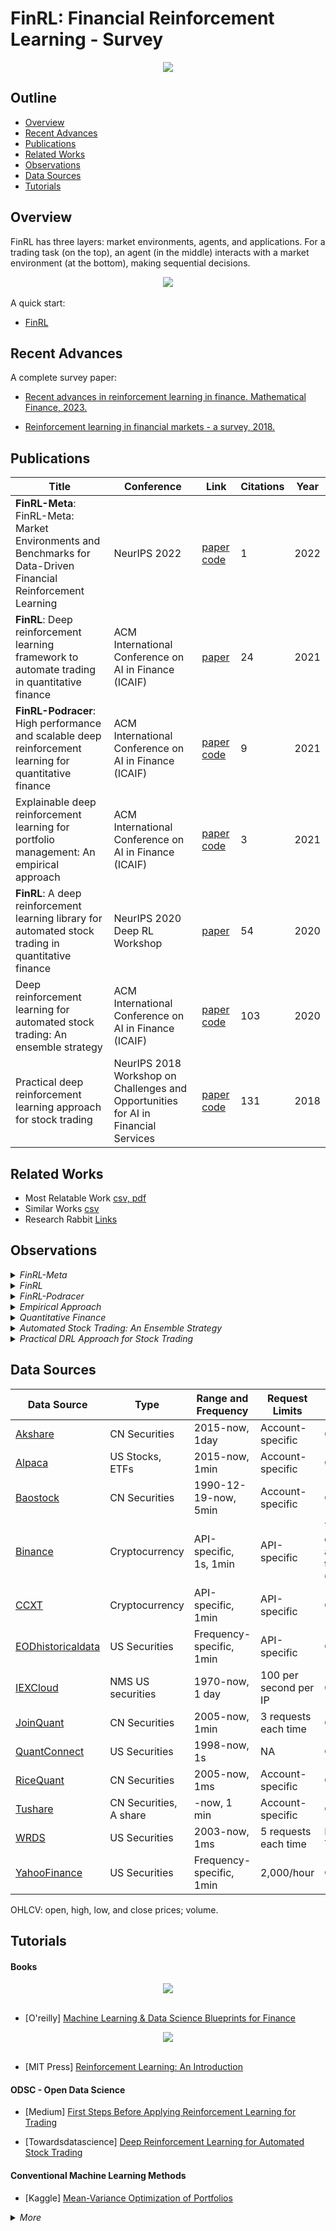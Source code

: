 # FinRL: Financial Reinforcement Learning - Survey


<div align="center">
<img align="center" src=image/banner.png />
</div>



## Outline

  - [Overview](#overview)
  - [Recent Advances](#recent-advances)
  - [Publications](#publications)
  - [Related Works](#related-works)
  - [Observations](#observations)
  - [Data Sources](#data-sources)
  - [Tutorials](#tutorials)


## Overview

FinRL has three layers: market environments, agents, and applications.  For a trading task (on the top), an agent (in the middle) interacts with a market environment (at the bottom), making sequential decisions.

<div align="center">
<img align="center" src=image/finrl_framework.jpeg>
</div>
<br>
A quick start:<br>

+ [FinRL](http://www.youtube.com/watch?v=ZSGJjtM-5jA)

## Recent Advances

A complete survey paper:

+ [Recent advances in reinforcement learning in finance. Mathematical Finance, 2023. ](papers/Recent_Advances/Recent_Advances.pdf)

+ [Reinforcement learning in financial markets - a survey, 2018. ](papers/Recent_Advances/RL-fin.pdf)

## Publications

|Title |Conference |Link|Citations|Year|
|  ----  |  ----  |  ----  |  ----  |  ----  |
|**FinRL-Meta**: FinRL-Meta: Market Environments and Benchmarks for Data-Driven Financial Reinforcement Learning| NeurIPS 2022| [paper](papers/Base_papers/FinRL-Meta.pdf) [code](https://github.com/AI4Finance-Foundation/FinRL-Meta) | 1 | 2022 |
|**FinRL**: Deep reinforcement learning framework to automate trading in quantitative finance| ACM International Conference on AI in Finance (ICAIF) | [paper](papers/Base_papers/FinRL-Meta.pdf) | 24 | 2021 |
|**FinRL-Podracer**: High performance and scalable deep reinforcement learning for quantitative finance | ACM International Conference on AI in Finance (ICAIF) | [paper](papers/Base_papers/FinRL-Podracer.pdf) [code](https://github.com/AI4Finance-Foundation/FinRL_Podracer) | 9 | 2021 |
|Explainable deep reinforcement learning for portfolio management: An empirical approach| ACM International Conference on AI in Finance (ICAIF) | [paper](papers/Base_papers/Empirical-Approach-portfolio.pdf) [code](https://github.com/AI4Finance-Foundation/FinRL-Meta/blob/master/tutorials/2-Advance/FinRL_PortfolioAllocation_Explainable_DRL/FinRL_PortfolioAllocation_Explainable_DRL.py](https://github.com/AI4Finance-Foundation/FinRL-Tutorials/tree/master/2-Advance))| 3 | 2021 |
|**FinRL**: A deep reinforcement learning library for automated stock trading in quantitative finance| NeurIPS 2020 Deep RL Workshop  | [paper](papers/Base_papers/Quantitative-Finance-FinRL-AST.pdf) | 54 | 2020 |
|Deep reinforcement learning for automated stock trading: An ensemble strategy| ACM International Conference on AI in Finance (ICAIF) | [paper](papers/Base_papers/Ensemble-Strategy-AST.pdf) [code](https://github.com/AI4Finance-Foundation/FinRL-Meta/blob/master/tutorials/2-Advance/FinRL_Ensemble_StockTrading_ICAIF_2020/FinRL_Ensemble_StockTrading_ICAIF_2020.ipynb) | 103 | 2020 |
|Practical deep reinforcement learning approach for stock trading | NeurIPS 2018 Workshop on Challenges and Opportunities for AI in Financial Services| [paper](papers/Base_papers/Practical-DRL-AST.pdf) [code](https://github.com/AI4Finance-Foundation/DQN-DDPG_Stock_Trading](https://github.com/AI4Finance-Foundation/FinRL/tree/master/examples))| 131 | 2018 |

## Related Works
  + Most Relatable Work [csv, ](Docs/most_relatable_work.csv)  [pdf](papers/Relatable-papers)
  + Similar Works [csv](Docs/Similar_work.csv)  
  + Research Rabbit [Links](https://www.researchrabbitapp.com/collection/public/PZ9MYDP0LO)

## Observations
<details>
  <summary><i>FinRL-Meta</i></summary>
  <div>
    <table>
      <thead>
        <tr>
          <th>Component/Aspect</th>
          <th>Observation</th>
        </tr>
      </thead>
      <tbody>
        <tr>
          <td>Environments</td>
          <td>The paper models stock trading as an MDP, with states representing market factors, actions being buying/selling, and rewards tied to portfolio value changes.</td>
        </tr>
        <tr>
          <td>DRL Agents</td>
          <td>DDPG algorithm with actor-critic neural networks is used for action determination and evaluation.</td>
        </tr>
        <tr>
          <td>Application</td>
          <td>The primary goal is to optimize stock trading strategies for maximizing returns in dynamic markets.</td>
        </tr>
        <tr>
          <td>Framework</td>
          <td>DDPG is employed within a reinforcement learning framework for learning optimal trading strategies.</td>
        </tr>
        <tr>
          <td>Existing Libraries</td>
          <td>While specific libraries aren't mentioned, popular deep learning libraries like TensorFlow or PyTorch are likely used.</td>
        </tr>
        <tr>
          <td>Data Processing</td>
          <td>Historical daily stock prices are used for training, with data preprocessing involving splitting into training/validation/trading sets.</td>
        </tr>
        <tr>
          <td>Benchmarks</td>
          <td>DDPG strategy is benchmarked against DJIA and traditional min-variance portfolio allocation strategies.</td>
        </tr>
        <tr>
          <td>Advantages</td>
          <td>- DDPG tackles stock trading complexity.<br>- Results indicate DDPG-based strategy outperforms traditional methods in terms of return and Sharpe ratio.</td>
        </tr>
        <tr>
          <td>Disadvantages</td>
          <td>- Lack of specific neural network architecture details limits reproducibility.<br>- Unaddressed issues like overfitting and generalization to various market conditions.</td>
        </tr>
        <tr>
          <td>Tutorials</td>
          <td>The paper does not include tutorials but mentions the availability of online resources with DDPG and RL implementations for stock trading.</td>
        </tr>
        <tr>
          <td>Conclusion</td>
          <td>The paper introduces DDPG and RL for optimizing stock trading, suggesting its superiority over traditional methods. Further research is needed for broader applicability and addressing practical challenges.</td>
        </tr>
      </tbody>
    </table>
  </div>
</details>

<details>
  <summary><i>FinRL</i></summary>
  <div>
    <table>
      <thead>
        <tr>
          <th>Component/Aspect</th>
          <th>Observation</th>
        </tr>
      </thead>
      <tbody>
        <tr>
          <td>Components</td>
          <td>The FinRL framework comprises several components that collectively facilitate algorithmic trading with Deep Reinforcement Learning (DRL).</td>
        </tr>
        <tr>
          <td>Environments</td>
          <td>The environment layer is crucial in FinRL, as it provides the simulation environment for trading tasks. It supports both standard datasets and user-imported data.</td>
        </tr>
        <tr>
          <td>DRL Agents</td>
          <td>FinRL allows users to utilize various DRL algorithms from libraries like Stable Baselines 3, RLlib, and ElegantRL, making it adaptable to different trading strategies.</td>
        </tr>
        <tr>
          <td>Application</td>
          <td>The application layer enables users to define and customize their trading strategies using DRL within the FinRL framework.</td>
        </tr>
        <tr>
          <td>Framework</td>
          <td>The FinRL framework is designed to provide a structured and modular approach to algorithmic trading with DRL, simplifying the development process.</td>
        </tr>
        <tr>
          <td>Existing Libraries</td>
          <td>The paper highlights the use of existing DRL libraries like Stable Baselines 3, RLlib, and ElegantRL as part of the framework.</td>
        </tr>
        <tr>
          <td>Data Processing</td>
          <td>While not explicitly mentioned, data processing is a crucial aspect, as the framework handles various data sources and formats, essential for financial data.</td>
        </tr>
        <tr>
          <td>Benchmarks</td>
          <td>The paper doesn't explicitly mention benchmarks, but it emphasizes the reproducibility of trading tasks within the framework.</td>
        </tr>
        <tr>
          <td>Advantages</td>
          <td>The advantages of the FinRL framework include modularity, extensibility, simplicity, and applicability to various financial markets, making it a practical tool for algorithmic trading.</td>
        </tr>
        <tr>
          <td>Disadvantages</td>
          <td>The paper does not discuss specific disadvantages of the framework, which may need further exploration or evaluation.</td>
        </tr>
        <tr>
          <td>Tutorials</td>
          <td>The framework provides hands-on tutorials in a beginner-friendly fashion to help users get started with algorithmic trading using DRL.</td>
        </tr>
        <tr>
          <td>Conclusion</td>
          <td>The FinRL framework aims to simplify the development of algorithmic trading strategies using DRL and offers a practical option for financial tasks, especially with the ElegantRL library.</td>
        </tr>
      </tbody>
    </table>
  </div>
</details>

<details>
  <summary><i>FinRL-Podracer</i></summary>
  <div>
    <table>
      <thead>
        <tr>
          <th>Component</th>
          <th>Description</th>
        </tr>
      </thead>
      <tbody>
        <tr>
          <td>RLOps in Finance Paradigm</td>
          <td>Introduces the concept of RLOps (Reinforcement Learning Operations) in finance for continuous training and integration of trading strategies.</td>
        </tr>
        <tr>
          <td>FinRL-Podracer Framework</td>
          <td>A cloud-based solution leveraging GPU clouds to improve trading performance and training efficiency with DRL-driven strategies.</td>
        </tr>
        <tr>
          <td>Generational Evolution Mechanism</td>
          <td>Employs a generational evolution mechanism with an ensemble strategy to enhance DRL agent trading performance and automate hyperparameter search.</td>
        </tr>
        <tr>
          <td>Scalable Evolution Layer</td>
          <td>Coordinates parallel agents using generational evolution, including an evaluator and selector, for efficient hyperparameter tuning and agent selection.</td>
        </tr>
        <tr>
          <td>Packaging Worker-Learner into Pod</td>
          <td>Decomposes DRL training into worker (exploration), replay buffer, and learner (exploitation) components, scalable in GPU pods.</td>
        </tr>
        <tr>
          <td>High-Performance Training Layer</td>
          <td>Optimizes components with GPU acceleration, efficient replay buffer, and parameter communication for improved training efficiency.</td>
        </tr>
      </tbody>
    </table>
    <table>
      <thead>
        <tr>
          <th>Insights</th>
          <th>Key insights from the paper</th>
        </tr>
      </thead>
      <tbody>
        <tr>
          <td>RLOps in Finance Paradigm</td>
          <td>Integrating multiple finance processes into a DRL agent can lead to more automated and efficient trading strategies.</td>
        </tr>
        <tr>
          <td>FinRL-Podracer</td>
          <td>Addresses challenges in handling large-scale financial data and efficient DRL agent training.</td>
        </tr>
        <tr>
          <td>Generational Evolution</td>
          <td>Mitigates overfitting and hyperparameter sensitivity, improving training stability and efficiency.</td>
        </tr>
        <tr>
          <td>Scalability & Performance</td>
          <td>Scalability and hardware optimizations are crucial for handling the computational demands of DRL-driven trading strategies.</td>
        </tr>
        <tr>
          <td>Performance Comparison</td>
          <td>FinRL-Podracer outperforms existing DRL libraries in annual return, Sharpe ratio, and training time.</td>
        </tr>
      </tbody>
    </table>
    <table>
      <thead>
        <tr>
          <th>Advantages</th>
          <th>Advantages of FinRL-Podracer</th>
        </tr>
      </thead>
      <tbody>
        <tr>
          <td>Cloud-Based Solution</td>
          <td>Offers a cloud-based solution for developing and deploying DRL-driven trading strategies with high performance and scalability.</td>
        </tr>
        <tr>
          <td>Hyperparameter Automation</td>
          <td>Automates hyperparameter tuning and efficiently handles large-scale financial data.</td>
        </tr>
        <tr>
          <td>Enhanced Stability</td>
          <td>The generational evolution mechanism improves training stability and performance.</td>
        </tr>
      </tbody>
    </table>
    <table>
      <thead>
        <tr>
          <th>Disadvantages</th>
          <th>Disadvantages of the proposed framework</th>
        </tr>
      </thead>
      <tbody>
        <tr>
          <td>Lack of Discussion</td>
          <td>The paper does not discuss potential limitations or challenges in implementing the proposed framework.</td>
        </tr>
      </tbody>
    </table>
    <table>
      <thead>
        <tr>
          <th>Tutorials</th>
          <th>Information about tutorials or guides provided in the paper</th>
        </tr>
      </thead>
      <tbody>
        <tr>
          <td>Tutorial Availability</td>
          <td>The paper does not provide tutorials or step-by-step guides for implementing FinRL-Podracer.</td>
        </tr>
      </tbody>
    </table>
    <table>
      <thead>
        <tr>
          <th>Conclusion</th>
          <th>Summary and conclusion of the paper's contributions and findings</th>
        </tr>
      </thead>
      <tbody>
        <tr>
          <td>Framework Summary</td>
          <td>Introduces FinRL-Podracer, a framework for accelerating DRL-driven trading strategies in quantitative finance, addressing key challenges.</td>
        </tr>
        <tr>
          <td>Promising Approach</td>
          <td>Emphasizes the importance of RLOps in finance and demonstrates the framework's potential to enhance quantitative trading.</td>
        </tr>
      </tbody>
    </table>
  </div>
</details>

<details>
  <summary><i>Empirical Approach</i></summary>
  <div>
    <table>
      <thead>
        <tr>
          <th>Component</th>
          <th>Description</th>
        </tr>
      </thead>
      <tbody>
        <tr>
          <td>Components</td>
          <td>The paper discusses several key components in the context of portfolio management with deep reinforcement learning (DRL). These components include linear models in hindsight, DRL agents, feature weights, and conventional machine learning methods with forward-pass.</td>
        </tr>
        <tr>
          <td>Environments</td>
          <td>The paper evaluates the proposed approach in the context of a portfolio management task involving Dow Jones 30 constituent stocks. The data spans from January 1, 2009, to September 1, 2021.</td>
        </tr>
        <tr>
          <td>DRL Agents</td>
          <td>The paper highlights the challenge of explaining DRL-based trading strategies due to the black-box nature of deep neural networks. It emphasizes the need for understanding the decision-making processes of DRL agents in the financial context.</td>
        </tr>
        <tr>
          <td>Framework</td>
          <td>The authors propose an empirical approach to explain the strategies of DRL agents for portfolio management. The approach involves using linear models in hindsight as reference models and integrated gradients to define feature weights for DRL agents.</td>
        </tr>
        <tr>
          <td>Data Processing</td>
          <td>The paper uses features related to stock returns and covariances as input for both linear models and DRL agents. It focuses on quantifying the relationship between portfolio returns and these features.</td>
        </tr>
        <tr>
          <td>Advantages</td>
          <td>The approach aims to provide explanations for DRL-based portfolio management strategies, which can be crucial for investment banks, asset management companies, and hedge funds. It helps traders understand the potential risk of a strategy.</td>
        </tr>
        <tr>
          <td>Disadvantages</td>
          <td>While the paper presents an empirical approach, it doesn't delve into the specific implementation details of the DRL agents or machine learning methods used. The generalizability of the approach to different financial datasets or markets is not extensively discussed.</td>
        </tr>
        <tr>
          <td>Tutorials</td>
          <td>The paper doesn't provide tutorials or step-by-step guides for implementing the proposed approach. Readers interested in replicating or extending the research may need to refer to other sources or documentation.</td>
        </tr>
        <tr>
          <td>Conclusion</td>
          <td>The paper concludes that the proposed approach empirically reveals that DRL agents exhibit a stronger multi-step prediction power than machine learning methods in the context of portfolio management.</td>
        </tr>
      </tbody>
    </table>
  </div>
</details>

<details>
  <summary><i>Quantitative Finance</i></summary>
  <div>
    <table>
      <thead>
        <tr>
          <th>Section</th>
          <th>Summary</th>
        </tr>
      </thead>
      <tbody>
        <tr>
          <td>Components</td>
          <td>- Discusses key components in DRL-based portfolio management: linear models, DRL agents, feature weights, and conventional ML methods.</td>
        </tr>
        <tr>
          <td>Environments</td>
          <td>- Evaluates DRL approach in portfolio management using Dow Jones 30 stocks from 2009 to 2021.</td>
        </tr>
        <tr>
          <td>DRL Agents</td>
          <td>- Highlights challenges in explaining DRL-based trading strategies due to their black-box nature.</td>
        </tr>
        <tr>
          <td>Application</td>
          <td>- Mentions three application demonstrations: single stock trading, multiple stock trading, and portfolio allocation.</td>
        </tr>
        <tr>
          <td>Framework</td>
          <td>- Introduces FinRL, a DRL library for quantitative finance, easing the development of trading strategies.</td>
        </tr>
        <tr>
          <td>Existing Libraries</td>
          <td>- Compares FinRL to other machine learning libraries and highlights its features.</td>
        </tr>
        <tr>
          <td>Data Processing</td>
          <td>- Uses stock returns and covariances as input, focusing on the relationship with portfolio returns.</td>
        </tr>
        <tr>
          <td>Benchmarks</td>
          <td>- Provides performance metrics and baseline trading strategies for evaluation.</td>
        </tr>
        <tr>
          <td>Advantages</td>
          <td>- Emphasizes completeness, hands-on tutorials, and reproducibility for beginners.</td>
        </tr>
        <tr>
          <td>Disadvantages</td>
          <td>- Notes the complexity of implementing DRL strategies and the need for backtesting.</td>
        </tr>
        <tr>
          <td>Tutorials</td>
          <td>- Demonstrates the library's use through practical examples and walk-through tutorials.</td>
        </tr>
        <tr>
          <td>Conclusion</td>
          <td>- Summarizes the contributions and potential of FinRL in quantitative finance.</td>
        </tr>
      </tbody>
    </table>
  </div>
</details>

<details>
  <summary><i>Automated Stock Trading: An Ensemble Strategy</i></summary>
  <div>
    <table>
      <thead>
        <tr>
          <th>Component</th>
          <th>Description</th>
        </tr>
      </thead>
      <tbody>
        <tr>
          <td>Components</td>
          <td>- The paper proposes an ensemble strategy for automated stock trading using deep reinforcement learning (DRL). - Three DRL algorithms are employed in the ensemble strategy: Proximal Policy Optimization (PPO), Advantage Actor Critic (A2C), and Deep Deterministic Policy Gradient (DDPG). - The ensemble strategy combines the strengths of these algorithms to adapt to different market situations.</td>
        </tr>
        <tr>
          <td>Environments</td>
          <td>- The stock trading problem is formulated as a Markov Decision Process (MDP). - The state space includes information like stock prices, stock shares, balance, technical indicators (e.g., MACD, RSI), and more. - The action space allows for buying, selling, or holding stocks in a continuous manner.</td>
        </tr>
        <tr>
          <td>DRL Agents</td>
          <td>**Advantage Actor Critic (A2C):** - A2C is used as one of the agents in the ensemble. - It employs an advantage function to reduce the variance of policy gradients. - Multiple agents interact with the environment and synchronize their updates through a global network. **Deep Deterministic Policy Gradient (DDPG):** - DDPG encourages maximum investment return. - It combines elements of Q-learning and policy gradient and is suitable for continuous action spaces. - It uses a replay buffer to store and sample transitions for training. **Proximal Policy Optimization (PPO):** - PPO is used to improve policy gradient updates and ensure stability. - It introduces a clipping term to the objective function to control policy changes. - PPO aims to restrict policy updates to prevent large changes.</td>
        </tr>
        <tr>
          <td>Application</td>
          <td>- The ensemble strategy is applied to automated stock trading with the goal of maximizing investment return. - It adapts to different market conditions and risk constraints.</td>
        </tr>
        <tr>
          <td>Framework</td>
          <td>- The authors use the OpenAI Gym framework to implement the trading environment.</td>
        </tr>
        <tr>
          <td>Existing Libraries</td>
          <td>- The paper doesn't mention specific existing libraries, but it uses deep reinforcement learning algorithms like A2C, DDPG, and PPO.</td>
        </tr>
        <tr>
          <td>Data Processing</td>
          <td>- Technical indicators such as MACD, RSI, CCI, and ADX are calculated from stock price data. - The paper employs a load-on-demand technique to efficiently manage memory when dealing with large datasets.</td>
        </tr>
        <tr>
          <td>Benchmarks</td>
          <td>- The proposed ensemble strategy is evaluated on a dataset consisting of 30 Dow Jones stocks with adequate liquidity. - Performance is compared with the Dow Jones Industrial Average index and a traditional min-variance portfolio allocation strategy. - The Sharpe ratio is used to measure risk-adjusted returns.</td>
        </tr>
        <tr>
          <td>Advantages</td>
          <td>- The ensemble strategy combines multiple DRL algorithms for improved robustness. - It can adapt to various market conditions. - Risk management is incorporated through the turbulence index. - The load-on-demand technique helps handle large datasets efficiently.</td>
        </tr>
        <tr>
          <td>Disadvantages</td>
          <td>- The paper does not discuss potential limitations or challenges in implementing the proposed framework.</td>
        </tr>
        <tr>
          <td>Tutorials</td>
          <td>- The paper doesn't provide tutorials or step-by-step guides for implementing the proposed approach. Readers interested in replicating or extending the research may need to refer to other sources or documentation.</td>
        </tr>
        <tr>
          <td>Conclusion</td>
          <td>- The proposed ensemble strategy outperforms individual algorithms and traditional portfolio allocation strategies in terms of risk-adjusted return, as measured by the Sharpe ratio.</td>
        </tr>
      </tbody>
    </table>
  </div>
</details>
<details>
  <summary><i>Practical DRL Approach for Stock Trading</i></summary>
  <div>
    <table>
      <thead>
        <tr>
          <th>Component/Aspect</th>
          <th>Observation</th>
        </tr>
      </thead>
      <tbody>
        <tr>
          <td>Environments</td>
          <td>The paper models the stock trading process as an MDP, considering stock prices, holdings, and balance. Actions include buy, sell, or hold, with rewards based on portfolio value changes.</td>
        </tr>
        <tr>
          <td>DRL Agents</td>
          <td>The paper utilizes the DDPG algorithm, which comprises actor and critic neural networks. The actor network determines actions, while the critic network evaluates their quality.</td>
        </tr>
        <tr>
          <td>Application</td>
          <td>The primary application is optimizing stock trading strategies to maximize investment returns in a complex and dynamic stock market.</td>
        </tr>
        <tr>
          <td>Framework</td>
          <td>The DDPG algorithm is used within the reinforcement learning framework to learn optimal trading strategies.</td>
        </tr>
        <tr>
          <td>Existing Libraries</td>
          <td>While specific libraries are not mentioned, it's likely that popular deep learning libraries like TensorFlow or PyTorch were used for neural network implementations.</td>
        </tr>
        <tr>
          <td>Data Processing</td>
          <td>Historical daily stock prices are employed for training and trading data. Data preprocessing involves data splitting into training, validation, and trading sets.</td>
        </tr>
        <tr>
          <td>Benchmarks</td>
          <td>The paper benchmarks the DDPG-based trading strategy against the Dow Jones Industrial Average (DJIA) and a traditional min-variance portfolio allocation strategy.</td>
        </tr>
        <tr>
          <td>Advantages</td>
          <td>- DDPG is applied to handle the complexity of stock trading. - The paper provides a well-defined problem formulation for reinforcement learning. - Results suggest outperformance of traditional methods in terms of return and Sharpe ratio.</td>
        </tr>
        <tr>
          <td>Disadvantages</td>
          <td>- Lack of specific details about neural network architectures for actor and critic networks. - Unaddressed issues like overfitting or generalization to different market conditions. - Limited data range covering 30 stocks from 2009 to 2018.</td>
        </tr>
        <tr>
          <td>Tutorials</td>
          <td>The paper does not include tutorials, but online resources offer tutorials and implementations of DDPG and other reinforcement learning algorithms for stock trading.</td>
        </tr>
        <tr>
          <td>Conclusion</td>
          <td>The paper explores the use of DDPG for optimizing stock trading strategies, showing potential outperformance of traditional methods. Further research is needed for broader applicability.</td>
        </tr>
      </tbody>
    </table>
  </div>
</details>

    
##  Data Sources

|Data Source |Type |Range and Frequency |Request Limits|Raw Data|Preprocessed Data|
|  ----  |  ----  |  ----  |  ----  |  ----  |  ----  |
|[Akshare](https://alpaca.markets/docs/introduction/)| CN Securities| 2015-now, 1day| Account-specific| OHLCV| Prices&Indicators|
|[Alpaca](https://alpaca.markets/docs/introduction/)| US Stocks, ETFs| 2015-now, 1min| Account-specific| OHLCV| Prices&Indicators|
|[Baostock](http://baostock.com/baostock/index.php/Python_API%E6%96%87%E6%A1%A3)| CN Securities| 1990-12-19-now, 5min| Account-specific| OHLCV| Prices&Indicators|
|[Binance](https://binance-docs.github.io/apidocs/spot/en/#public-api-definitions)| Cryptocurrency| API-specific, 1s, 1min| API-specific| Tick-level daily aggegrated trades, OHLCV| Prices&Indicators|
|[CCXT](https://docs.ccxt.com/en/latest/manual.html)| Cryptocurrency| API-specific, 1min| API-specific| OHLCV| Prices&Indicators|
|[EODhistoricaldata](https://eodhistoricaldata.com/financial-apis/)| US Securities| Frequency-specific, 1min| API-specific | OHLCV | Prices&Indicators|
|[IEXCloud](https://iexcloud.io/docs/api/)| NMS US securities|1970-now, 1 day|100 per second per IP|OHLCV| Prices&Indicators|
|[JoinQuant](https://www.joinquant.com/)| CN Securities| 2005-now, 1min| 3 requests each time| OHLCV| Prices&Indicators|
|[QuantConnect](https://www.quantconnect.com/docs/home/home)| US Securities| 1998-now, 1s| NA| OHLCV| Prices&Indicators|
|[RiceQuant](https://www.ricequant.com/doc/rqdata/python/)| CN Securities| 2005-now, 1ms| Account-specific| OHLCV| Prices&Indicators|
|[Tushare](https://tushare.pro/document/1?doc_id=131)| CN Securities, A share| -now, 1 min| Account-specific| OHLCV| Prices&Indicators|
|[WRDS](https://wrds-www.wharton.upenn.edu/pages/about/data-vendors/nyse-trade-and-quote-taq/)| US Securities| 2003-now, 1ms| 5 requests each time| Intraday Trades|Prices&Indicators|
|[YahooFinance](https://pypi.org/project/yfinance/)| US Securities| Frequency-specific, 1min| 2,000/hour| OHLCV | Prices&Indicators|


<!-- |Data Source |Type |Max Frequency |Raw Data|Preprocessed Data|
|  ----  |  ----  |  ----  |  ----  |  ----  |
|    AkShare |  CN Securities | 1 day  |  OHLCV |  Prices, indicators |
|    Alpaca |  US Stocks, ETFs |  1 min |  OHLCV |  Prices, indicators |
|    Alpha Vantage | Stock, ETF, forex, crypto, technical indicators | 1 min |  OHLCV  & Prices, indicators |
|    Baostock |  CN Securities |  5 min |  OHLCV |  Prices, indicators |
|    Binance |  Cryptocurrency |  1 s |  OHLCV |  Prices, indicators |
|    CCXT |  Cryptocurrency |  1 min  |  OHLCV |  Prices, indicators |
|    currencyapi |  Exchange rate | 1 day |  Exchange rate | Exchange rate, indicators |
|    currencylayer |  Exchange rate | 1 day  |  Exchange rate | Exchange rate, indicators |
|    EOD Historical Data | US stocks, and ETFs |  1 day  |  OHLCV  | Prices, indicators |
|    Exchangerates |  Exchange rate |  1 day  |  Exchange rate | Exchange rate, indicators |
|    findatapy |  CN Securities | 1 day  |  OHLCV |  Prices, indicators |
|    Financial Modeling prep | US stocks, currencies, crypto |  1 min |  OHLCV  | Prices, indicators |
|    finnhub | US Stocks, currencies, crypto |   1 day |  OHLCV  | Prices, indicators |
|    Fixer |  Exchange rate |  1 day  |  Exchange rate | Exchange rate, indicators |
|    IEXCloud |  NMS US securities | 1 day  | OHLCV |  Prices, indicators |
|    JoinQuant |  CN Securities |  1 min  |  OHLCV |  Prices, indicators |
|    Marketstack | 50+ countries |  1 day  |  OHLCV | Prices, indicators |
|    Open Exchange Rates |  Exchange rate |  1 day  |  Exchange rate | Exchange rate, indicators |
|    pandas\_datareader |  US Securities |  1 day |  OHLCV | Prices, indicators |
|    pandas-finance |  US Securities |  1 day  |  OHLCV  & Prices, indicators |
|    Polygon |  US Securities |  1 day  |  OHLCV  | Prices, indicators |
|    Quandl | 250+ sources |  1 day  |  OHLCV  | Prices, indicators |
|    QuantConnect |  US Securities |  1 s |  OHLCV |  Prices, indicators |
|    RiceQuant |  CN Securities |  1 ms  |  OHLCV |  Prices, indicators |
|    Tiingo | Stocks, crypto |  1 day  |  OHLCV  | Prices, indicators |
|    Tushare |  CN Securities | 1 min  |  OHLCV |  Prices, indicators |
|    WRDS |  US Securities |  1 ms  |  Intraday Trades | Prices, indicators |
|    XE |  Exchange rate |  1 day  |  Exchange rate | Exchange rate, indicators |
|    Xignite |  Exchange rate |  1 day  |  Exchange rate | Exchange rate, indicators |
|    YahooFinance |  US Securities | 1 min  |  OHLCV  |  Prices, indicators |
|    ystockquote |  US Securities |  1 day  |  OHLCV | Prices, indicators | -->



OHLCV: open, high, low, and close prices; volume.


## Tutorials
#### Books
<div align="center">
<img align="center" src=image/book.png />
</div>
<br>

+ [O'reilly] [Machine Learning & Data Science Blueprints for Finance](Books/DS_for_FIN.pdf)

<div align="center">
<img align="center" src=image/book1.png />
</div>
<br>

+ [MIT Press] [Reinforcement Learning: An Introduction](Books/RLI.pdf)

#### ODSC - Open Data Science
+ [Medium] [First Steps Before Applying Reinforcement Learning for Trading](https://odsc.medium.com/first-steps-before-applying-reinforcement-learning-for-trading-f45c15e98bca)
  
+ [Towardsdatascience] [Deep Reinforcement Learning for Automated Stock Trading](https://towardsdatascience.com/deep-reinforcement-learning-for-automated-stock-trading-f1dad0126a02)
  
#### Conventional Machine Learning Methods
+ [Kaggle] [Mean-Variance Optimization of Portfolios](https://www.kaggle.com/code/vijipai/lesson-5-mean-variance-optimization-of-portfolios/notebook)
  
<details><summary> <I> More </i></summary>
<div>


#### Xiao-Yang (Yanglet) Liu and Steven Li

+ [Towardsdatascience] [ElegantRL-Helloworld: A Lightweight and Stable Deep Reinforcement Learning Library](https://towardsdatascience.com/elegantrl-a-lightweight-and-stable-deep-reinforcement-learning-library-95cef5f3460b)
+ [Towardsdatascience] [ElegantRL: Mastering PPO Algorithms](https://medium.com/@elegantrl/elegantrl-mastering-the-ppo-algorithm-part-i-9f36bc47b791)
+ [Towardsdatascience] [ElegantRL-Podracer: A Scalable and Elastic Library for Cloud-Native Deep Reinforcement Learning](https://elegantrl.medium.com/elegantrl-podracer-scalable-and-elastic-library-for-cloud-native-deep-reinforcement-learning-bafda6f7fbe0)
+ [Towardsdatascience] [A New Era of Massively Parallel Simulation: A Practical Tutorial Using ElegantRL](https://medium.com/towards-data-science/a-new-era-of-massively-parallel-simulation-a-practical-tutorial-using-elegantrl-5ebc483c3385)
+ [Towardsdatascience] [ElegantRL-Podracer: A Scalable and Elastic Library for Cloud-Native Deep Reinforcement Learning](https://elegantrl.medium.com/elegantrl-podracer-scalable-and-elastic-library-for-cloud-native-deep-reinforcement-learning-bafda6f7fbe0)
+ [MLearning.ai] [ElegantRL Demo: Stock Trading Using DDPG (Part I)](https://elegantrl.medium.com/elegantrl-demo-stock-trading-using-ddpg-part-i-e77d7dc9d208)
+ [MLearning.ai] [ElegantRL Demo: Stock Trading Using DDPG (Part II)](https://medium.com/mlearning-ai/elegantrl-demo-stock-trading-using-ddpg-part-ii-d3d97e01999f)
+ [MLearning.ai] [ElegantRL: Much More Stable Deep Reinforcement Learning Algorithms than Stable-Baseline3](https://medium.com/mlearning-ai/elegantrl-much-much-more-stable-than-stable-baseline3-f096533c26db)


#### Bruce Yang

+ [Towardsdatascience] [Deep Reinforcement Learning for Automated Stock Trading](https://towardsdatascience.com/deep-reinforcement-learning-for-automated-stock-trading-f1dad0126a02)
+ [Towardsdatascience] [FinRL for Quantitative Finance: Tutorial for Using FinRL](https://towardsdatascience.com/finrl-for-quantitative-finance-tutorial-for-single-stock-trading-37d6d7c30aac)
+ [Towardsdatascience] [FinRL for Quantitative Finance: Tutorial for Multiple Stock Trading](https://towardsdatascience.com/finrl-for-quantitative-finance-tutorial-for-multiple-stock-trading-7b00763b7530)
+ [Towardsdatascience] [FinRL for Quantitative Finance: Tutorial for Portfolio Allocation](https://towardsdatascience.com/finrl-for-quantitative-finance-tutorial-for-portfolio-allocation-9b417660c7cd)
+ [Towardsdatascience] [End-to-End Guide to Building a Credit Scorecard Using Machine Learning](https://towardsdatascience.com/end-to-end-guide-to-building-a-credit-scorecard-using-machine-learning-6502d8bb765a)
+ [FinRL for Quantitative Finance: Install and Setup Tutorial for Beginners](https://ai4finance.medium.com/finrl-for-quantitative-finance-install-and-setup-tutorial-for-beginners-1db80ad39159)
+ [MLearning.ai] [FinRL for Quantitative Finance: plug-and-play DRL algorithms](https://medium.com/mlearning-ai/finrl-for-quantitative-finance-plug-and-play-drl-algorithms-11cf494d28b1)
+ [DataDrivenInvestor][Alpaca] [A Data Scientist’s Approach for Algorithmic Trading using Deep Reinforcement Learning: An End-to-end Tutorial for Paper Trading](https://alpaca.markets/learn/data-scientists-approach-algorithmic-trading-using-deep-reinforcement-learning/)
+ [DataDrivenInvestor] [FinRL-Meta: A Universe of Near Real-Market En­vironments for Data­-Driven Financial Reinforcement Learning](https://medium.datadriveninvestor.com/finrl-meta-a-universe-of-near-real-market-en-vironments-for-data-driven-financial-reinforcement-e1894e1ebfbd)
+ [DataDrivenInvestor] [FinRL-Meta User Guide](https://ai4finance.medium.com/finrl-meta-user-guide-f1d6911f1de5)
+ [DataDrivenInvestor] [FinRL-Meta: Market Environments and Benchmarks for Data-Driven Financial Reinforcement Learning](https://medium.datadriveninvestor.com/finrl-meta-market-environments-and-benchmarks-for-data-driven-financial-reinforcement-learning-7af8e747c4bd)
+ [Feature Importance with Deep Neural Network for Cryptocurrencies](https://ai4finance.medium.com/feature-importance-with-deep-neural-network-for-cryptocurrencies-f06191e2d562)

#### Ming Zhu
+ [MLearning.ai][Dynamic Datasets Driven Financial Reinforcement Learning — FinRL as an Example](https://medium.com/@zhumingpassional/dynamic-datasets-driven-financial-reinforcement-learning-finrl-as-an-example-c4d92dcd495a)
+ [MLearning.ai][How can we guide ChatGPT to generate financial factors, using volume-price divergence in FinRL as an example?](https://medium.com/@zhumingpassional/guide-chatgpt-to-write-financial-factors-volume-price-divergence-431841a2bac8)
+ [MLearning.ai] [Deep reinforcement learning based stock trading (Stable baselines3 + Dow Jones)](https://medium.com/@zhumingpassional/deep-reinforcement-learning-based-stock-trading-stable-baselines3-dow-jones-c7ed034eb9f0)

#### Joey Xia

+ [MLearning.ai] [Introduction to the World of Financial Reinforcement Learning: Part.1 Download Data](https://medium.com/mlearning-ai/introduction-to-the-world-of-financial-reinforcement-learning-part-1-download-data-1a8c0c5d03c5)
+ [MLearning.ai] [Introduction to the World of Financial Reinforcement Learning: Part.2 Train Agents](https://medium.com/mlearning-ai/introduction-to-the-world-of-financial-reinforcement-learning-part-2-train-agents-1d1fa8a18a5e)
+ [MLearning.ai] [Financial Metaverse as a Playground for Financial Machine Learning](https://medium.com/@zx2325/finrl-meta-from-market-environments-to-a-financial-metaverse-5db8490a83df)
+ [InsiderFinance Wire] [Introduction of Data APIs in FinRL — Tushare](https://medium.com/insiderfinance/introduction-of-data-apis-in-finrl-tushare-f720b8da4e46)
+ [InsiderFinance Wire] [Awesome Deep Reinforcement Learning in Finance](https://medium.com/insiderfinance/awesome-deep-reinforcement-learning-in-finance-f319f4302897)

#### Adam King

+ [Towards Data Science] [Create custom gym environments from scratch — A stock market example](https://towardsdatascience.com/creating-a-custom-openai-gym-environment-for-stock-trading-be532be3910e)
+ [Towards Data Science] [Rendering elegant stock trading agents using Matplotlib and Gym](https://medium.com/towards-data-science/visualizing-stock-trading-agents-using-matplotlib-and-gym-584c992bc6d4)
+ [Towards Data Science] [Creating Bitcoin trading bots don’t lose money](https://medium.com/towards-data-science/creating-bitcoin-trading-bots-that-dont-lose-money-2e7165fb0b29)
+ [Towards Data Science] [Optimizing deep learning trading bots using state-of-the-art techniques](https://medium.com/towards-data-science/using-reinforcement-learning-to-trade-bitcoin-for-massive-profit-b69d0e8f583b)
+ [Towards Data Science] [Trade and Invest Smarter — The Reinforcement Learning Way](https://medium.com/towards-data-science/trade-smarter-w-reinforcement-learning-a5e91163f315)

#### Barend

+ [Coinmonks] [Crypto feature importance for Deep Reinforcement Learning](https://medium.com/coinmonks/crypto-feature-importance-for-deep-reinforcement-learning-38416616c2a36-8416616c2a36)
+ [Coinmonks] [Best technical indicators for Bitcoin from TA-lib](https://medium.com/coinmonks/best-technical-indicators-for-bitcoin-fromta-lib-fa5518560e)
+ [Towards AI] [The Combinatorial Purged Cross-Validation method](https://medium.com/towards-artificial-intelligence/the-combinatorial-purged-cross-validation-method-363eb378a9c5)
+ [Towards AI] [Combinatorial PurgedKFold Cross-Validation for Deep Reinforcement Learning](https://medium.com/towards-artificial-intelligence/combinatorial-purgedkfold-cross-validation-for-deep-reinforcement-learning-f8df689ca874)
+ [Towards AI] [Deep Reinforcement Learning for Cryptocurrency Trading: Practical Approach to Address Backtest Overfitting](https://pub.towardsai.net/deep-reinforcement-learning-for-cryptocurrency-trading-practical-approach-to-address-backtest-2aebfd5fa030)

#### Astarag Mohapatra

+ [Analytics Vidhya] [A hitchhikers guide to FinRL: A Deep Reinforcement Learning Framework for Quantitative Finance](https://medium.com/analytics-vidhya/a-hitchhikers-guide-to-finrl-a-deep-reinforcement-learning-framework-for-quantitative-finance-e624c508f763)
+ [Analytics Vidhya] [Hyperparameter tuning using optuna for FinRL](https://medium.com/analytics-vidhya/hyperparameter-tuning-using-optuna-for-finrl-8a49506d2741)
+ [Analytics Vidhya] [Weights and Biases-ify FinRL with Stable Baselines3 models](https://medium.com/analytics-vidhya/weights-and-biases-ify-stable-baselines-models-in-finrl-f11b67f2a6a7)
+ [Analytics Vidhya] [Deep Reinforcement Learnig in Algorithmic (Part- I)](https://medium.com/analytics-vidhya/deep-reinforcement-learning-in-algorithmic-trading-part-i-7088a4befd60)
+ [Analytics Vidhya] [Deep Reinforcement Learnig in Algorithmic (Part- II)](https://medium.com/analytics-vidhya/deep-reinforcement-learning-in-algorithmic-trading-part-ii-b78db754961c)
+ [Analytics Vidhya] [Financial Data Streaming using Alpaca and Streamlit](https://medium.com/analytics-vidhya/financial-data-streaming-using-alpaca-and-streamlit-88aa21c75f27)
+ [MLearning.ai] [Hyperparameter Optimization using Ray tune for FinRL models](https://medium.com/mlearning-ai/hyperparameter-optimization-using-ray-tune-for-finrl-models-42df2937d53d)
+ [MLearning.ai] [Google Trends Data for automated stock trading using Reinforcement learning](https://medium.com/mlearning-ai/google-trends-data-for-automated-stock-trading-using-reinforcement-learning-9c0fd6d00678)
+ [MLearning.ai] [FinRL: Population-Based algorithms implementation using Ray tune and RLlib](https://medium.com/mlearning-ai/finrl-population-based-algorithms-implementation-using-ray-tune-and-rllib-cdce7df66208)
+ [MLearning.ai] [Population-Based Algorithms for Hyperparameter Optimization in Reinforcement learning](https://medium.com/mlearning-ai/population-based-algorithms-for-hyperparameter-optimization-in-reinforcement-learning-b04ce2165533)
+ [FinRL: Financial Reinforcement learning explainability using Shapley Values](https://medium.com/@athekunal/finrl-financial-reinforcement-learning-explainability-using-shapley-values-9a16bc24a934)
+ [Ray tune user guide for hyperparameter optimization](https://athekunal.medium.com/ray-tune-user-guide-for-hyperparameter-optimization-d6bdfa2b06)

#### Matthew Brulhardt

+ [Level Up Coding] [Using TensorTrade for Making a Simple Trading Algorithm](https://levelup.gitconnected.com/using-tensortrade-for-making-a-simple-trading-algorithm-6fad4d9bc79c)
+ [Level Up Coding] [Portfolio Allocation with TensorTrade: (Part 1/2)](https://levelup.gitconnected.com/portfolio-allocation-with-tensortrade-part-1-2-1d0c3b126bf6)
+ [Level Up Coding] [Portfolio Allocation with TensorTrade: (Part 2/2)](https://levelup.gitconnected.com/portfolio-allocation-with-tensortrade-part-2-2-9ac30a6bcbfe)

#### Prakhar Gurawa

+ [InsiderFinance Wire] [Transitioning from Supervised Learning systems to Multi-Agent Reinforcement learning for financial platforms - Part 1](https://wire.insiderfinance.io/transitioning-from-supervised-learning-systems-to-multi-agent-reinforcement-learning-for-financial-d96c2c56a6fd)
+ [InsiderFinance Wire] [Transitioning from Supervised Learning systems to Multi-Agent Reinforcement learning for financial platforms — Part 2](https://wire.insiderfinance.io/transitioning-from-supervised-learning-systems-to-multi-agent-reinforcement-learning-for-financial-7e8b6cd07d1e)
+ [InsiderFinance Wire] [Transitioning from Supervised Learning systems to Multi-Agent Reinforcement learning for financial platforms — Part 3](https://wire.insiderfinance.io/transitioning-from-supervised-learning-systems-to-multi-agent-reinforcement-learning-for-financial-e90cb394de2b)


#### Tom Grek
+ [Towardsdatascience] [A blundering guide to making a deep actor-critic bot for stock trading](https://medium.com/@tomgrek/heres-what-happened-when-i-gave-control-of-my-robinhood-account-to-an-ai-for-a-week-3309d62567c4)

#### Ranko Mosic at JP Morgan Chase

+ [Deep Reinforcement Learning Based Trading Application at JP Morgan Chase](https://ranko-mosic.medium.com/reinforcement-learning-based-trading-application-at-jp-morgan-chase-f829b8ec54f2)

#### Alpaca

+ [Comparing 3 Different Types of Neural Network Architectures in Finance](https://medium.com/automation-generation/comparing-3-different-types-of-neural-network-architectures-in-finance-9377902ae392)

#### NO-MAGIC on Kaggle

+ [Kaggle] [Deep Reinforcement Learning for Stock Trading - 1](https://www.kaggle.com/code/learnmore1/deep-reinforcement-learning-for-stock-trading-1)

#### Anmol Mann 

+ [WandB] [Optimize Portfolio Allocation using FinRL](https://wandb.ai/anmolmann/finRL-portfolio-allocation-2/reports/Optimize-Portfolio-Allocation-using-FinRL--Vmlldzo4MjE4MTM)

#### Mao Guan

+ [MLearning.ai] [An Empirical Approach to Explain Deep Reinforcement Learning in Portfolio Management Task](https://medium.com/mlearning-ai/an-empirical-approach-to-explain-deep-reinforcement-learning-in-portfolio-management-task-e65a42225d9d)

#### Mariko Sawada
 
+ [Automated stock trading using Deep Reinforcement Learning with Fundamental Indicators](https://medium.com/@mariko.sawada1/automated-stock-trading-with-deep-reinforcement-learning-and-financial-data-a63286ccbe2b)

#### Letian Wang

+ [The Startup] [Option Pricing Using Reinforcement Learning](https://medium.com/swlh/option-pricing-using-reinforcement-learning-ad2ddca7735b)
+ [From Reinforcement Gamer to Reinforcement Trader](https://letian-wang.medium.com/from-reinforcement-gamer-to-reinforcement-trader-8b0a7ef8b53f)

#### Harsha Andey

+ [Deep Reinforcement Learning for Trading Cryptocurrencies](https://medium.com/coinmonks/deep-reinforcement-learning-for-trading-cryptocurrencies-5b5502b1ece1)

#### Aaron Krumins

+ [DataDrivenInvestor] [Using the Game Engine for Automated Cryptocurrency Trading (Without a Single Line of Code)](https://medium.datadriveninvestor.com/using-the-game-engine-for-automated-stock-trading-without-a-single-line-of-code-31d46f548ab2)

#### Roshan Adusumilli

+ [DataDrivenInvestor] [Reinforcement Learning for Options Trading](https://medium.datadriveninvestor.com/reinforcement-learning-for-options-trading-765c84d0d97d)

#### Mohit Maithani

+ [Analyticsindiamag.com] [How To Automate Stock Market Using FinRL (Deep Reinforcement Learning Library)?](https://analyticsindiamag.com/stock-market-prediction-using-finrl/)

#### Andrey Babynin

+ [Reinforcement learning in trading (Part 1)](https://andreybabynin.medium.com/reinforcement-learning-in-trading-part-1-d0920d69b526)
+ [Reinforcement learning in Trading (part 2 - the last)](https://andreybabynin.medium.com/reinforcement-learning-in-trading-part-2-the-last-9af547fb4203)

#### Timothy Mutegi

+ [Model-Free Reinforcement Learning for Asset Allocation](https://mutegi-timothy.medium.com/model-free-reinforcement-learning-for-asset-allocation-9cf95dde069a)

#### EASON

+ [Use Reinforcement Learning to do Algorithmic Trading](https://espaceship.medium.com/use-reinforcement-learning-to-rule-over-algorithmic-trading-a32c891774)


#### Shivam Akhauri

+ [ETHER Labs] [TradeBot: Stock Trading using Reinforcement Learning — Part1](https://medium.com/ether-labs/tradebot-stock-trading-using-reinforcement-learning-part1-8b67c9603f33)

#### Zeynep Tufekci

+ [Reinforcement Learning in Stock Prediction with FinRL](https://medium.com/@zeyneptufekci.etu)

#### Dan Pavlovic

+ [Reinforcement learning for the financial market — FinRL](https://dannoc1996.medium.com/reinforcement-learning-for-the-financial-market-finrl-c0ceeb3712f2)

#### Art Krisada

+ [FinRL Multiple Stock Trading](https://krisadas.medium.com/finrl-multiple-stock-trading-6f4499d592d4)

#### Videos 

+ [NeurIPS 2021] [FinRL-Meta: A Universe of Near-Real Market Environments for Data-Driven Deep Reinforcement Learning in Quantitative Finance](https://slideslive.com/38971905/finrlmeta-a-universe-of-nearreal-market-environments-for-datadriven-deep-reinforcement-learning-in-quantitative-finance?ref=recommended)
+ [NeurIPS 2020] [FinRL: A Deep Reinforcement Learning Library for Automated Stock Trading in Quantitative Finance](https://crossminds.ai/video/finrl-a-deep-reinforcement-learning-library-for-automated-stock-trading-in-quantitative-finance-606fdc01f43a7f2f827bf5c9/)

</div>
</details>
